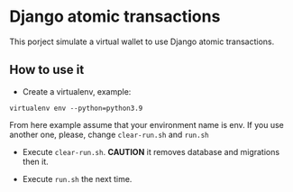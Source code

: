 # Django atomic transactions
This porject simulate a virtual wallet to use Django atomic transactions.

## How to use it

* Create a virtualenv, example:

```shell
virtualenv env --python=python3.9
```

From here example assume that your environment name is env.
If you use another one, please, change `clear-run.sh` and `run.sh`

* Execute `clear-run.sh`. **CAUTION** it removes database and migrations then it.

* Execute `run.sh` the next time.
